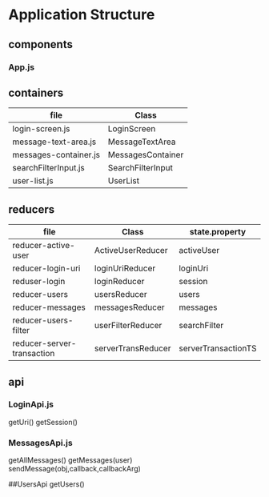 # Application Structure

## components
### App.js
## containers
file | Class
---- | -----
login-screen.js | LoginScreen
message-text-area.js | MessageTextArea
messages-container.js | MessagesContainer
searchFilterInput.js | SearchFilterInput
user-list.js | UserList

## reducers

file | Class | state.property
---- | ----- | --------------
reducer-active-user | ActiveUserReducer | activeUser
reducer-login-uri | loginUriReducer | loginUri
reduser-login | loginReducer | session
reducer-users | usersReducer | users
reducer-messages | messagesReducer | messages
reducer-users-filter | userFilterReducer | searchFilter
reducer-server-transaction | serverTransReducer | serverTransactionTS


## api

### LoginApi.js
getUri()
getSession()

### MessagesApi.js
getAllMessages()
getMessages(user)
sendMessage(obj,callback,callbackArg)

##UsersApi
getUsers()
